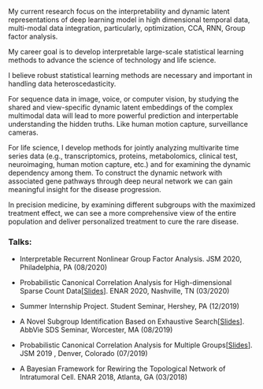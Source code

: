 My current research focus on the interpretability and dynamic latent representations of deep learning model in high dimensional temporal data, multi-modal data integration, particularly, optimization, CCA, RNN, Group factor analysis. 

My career goal is to develop interpretable large-scale statistical learning methods to advance the science of technology and life science.

I believe robust statistical learning methods are necessary and important in handling data heteroscedasticity. 

For sequence data in image, voice, or computer vision, by studying the shared and view-specific dynamic latent embeddings of the complex multimodal data will lead to more powerful prediction and interpertable understanding the hidden truths. Like human motion capture, surveillance cameras.

For life science, I develop methods for jointly analyzing multivarite time series data (e.g., transcriptomics, proteins, metabolomics, clinical test, neuroimaging, human motion capture, etc.) and for examining the dynamic dependency among them. To construct the dynamic network with associated gene pathways through deep neural network we can gain meaningful insight for the disease progression.

In precision medicine, by examining different subgroups with the maximized treatment effect, we can see a more comprehensive view of the entire population and deliver personalized treatment to cure the rare disease. 

### Talks:

- Interpretable Recurrent Nonlinear Group Factor Analysis. JSM 2020, Philadelphia, PA (08/2020)

- Probabilistic Canonical Correlation Analysis for High-dimensional Sparse Count Data[<a href="lquvatexas.github.io/slides/ENAR.pdf" target="_blank">Slides</a>]. ENAR 2020, Nashville, TN (03/2020)

- Summer Internship Project. Student Seminar, Hershey, PA (12/2019)

- A Novel Subgroup Identification Based on Exhaustive Search[<a href="/slides/Abbvie.pdf" target="_blank">Slides</a>]. AbbVie SDS Seminar, Worcester, MA (08/2019)

- Probabilistic Canonical Correlation Analysis for Multiple Groups[<a href="/slides/JSM.pdf" target="_blank">Slides</a>]. JSM 2019 , Denver, Colorado (07/2019)

- A Bayesian Framework for Rewiring the Topological Network of Intratumoral Cell. ENAR 2018, Atlanta, GA (03/2018)

